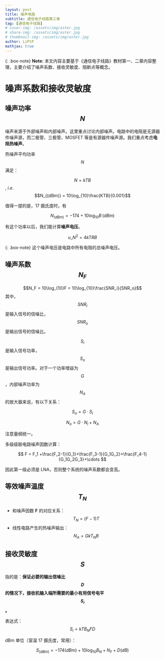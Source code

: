 ```yaml
---
layout: post
title: 噪声电路
subtitle: 通信电子线路第三章
tag: [通信电子线路]
# cover-img: /assets/img/aster.jpg
# share-img: /assets/img/aster.jpg
# thumbnail-img: /assets/img/aster.jpg
author: LiPtP
mathjax: true
---
```


{: .box-note}
**Note:** 本文内容主要基于《通信电子线路》教材第一、二章内容整理，主要介绍了噪声系数、接收灵敏度、阻断点等概念。<br/>

# 噪声系数和接收灵敏度

## 噪声功率 $$N$$

噪声来源于外部噪声和内部噪声。这里重点讨论内部噪声。电路中的电阻是无源器件噪声源，而二极管、三极管、MOSFET 等是有源器件噪声源。我们重点考虑**电阻热噪声**。

热噪声平均功率 $$N$$ 满足：

$$N = kTB$$ , _i.e._ $$N_{(dBm)} = 10\log_{10}\frac{KTB}{0.001}$$

值得一提的是，17 摄氏度时，有

$$N_{(dBm)} = -174+10 \log_{10} B \, (dBm)$$

有这个功率以后，我们能计算**噪声电压**。

$$ u\_{N}^2 = 4kTRB $$

{: .box-note}
这个噪声电压是电路中所有电阻的总噪声电压。

## 噪声系数 $$N_F$$

$$N_F = 10\log_{10}F = 10\log_{10}\frac{SNR_i}{SNR_o}$$
其中，$$SNR_i$$ 是输入信号的信噪比，$$SNR_o$$ 是输出信号的信噪比。

$$S_i$$ 是输入信号功率，$$S_o$$ 是输出信号功率。对于一个功率增益为$$G$$，内部噪声功率为$$N_A$$的放大器来说，有以下关系：

$$S_o = G\cdot S_i$$

$$N_o = G\cdot N_i + N_A$$

注意量纲统一。

多级级联电路噪声因数计算：

$$ F = F_1 +\frac{F_2-1}{G_1}+\frac{F_3-1}{G_1G_2}+\frac{F_4-1}{G_1G_2G_3}+\cdots $$

因此第一级必须是 LNA，否则整个系统的噪声系数都会变高。

## 等效噪声温度 $$T_N$$

- 和噪声因数 **F** 的对应关系： $$T_N = (F-1)T$$
- 线性电路产生的热噪声输出： $$N_A = GkT_N B$$

## 接收灵敏度 $$S$$

指的是：**保证必要的输出信噪比$$D$$的情况下，接收机输入端所需要的最小有用信号电平$$S_i$$。**

表达式：$$S_i = kTB_N FD$$

dBm 单位（室温 17 摄氏度，常用）：

$$S_{(dBm)} = -174(dBm) + 10 \log_10 B_N + N_F + D(dB)$$
